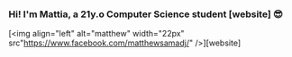 ### Hi! I'm Mattia, a 21y.o Computer Science student [website] :sunglasses:

[<img align="left" alt="matthew" width="22px" src"https://www.facebook.com/matthewsamadj/" />][website]
<!--
**mattiamori/mattiamori** is a ✨ _special_ ✨ repository because its `README.md` (this file) appears on your GitHub profile.

Here are some ideas to get you started:

- 🔭 I’m currently working on ...
- 🌱 I’m currently learning ...
- 👯 I’m looking to collaborate on ...
- 🤔 I’m looking for help with ...
- 💬 Ask me about ...
- 📫 How to reach me: ...
- 😄 Pronouns: ...
- ⚡ Fun fact: ...
-->
